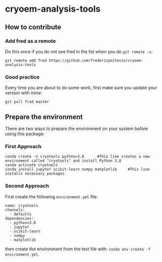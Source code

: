 # cryoem-analysis-tools

## How to contribute

### Add fred as a remote
Do this once if you do not see fred in the list when you do `git remote -v`:
```
git remote add fred https://github.com/fredericpoitevin/cryoem-analysis-tools
```

### Good practice
Every time you are about to do some work, first make sure you update your version with mine:
```
git pull fred master
```

## Prepare the environment 
There are two ways to prepare the environment on your system before using this package:

### First Approach
```
conda create -n cryotools python=3.8      #This line creates a new environment called "cryotools" and install Python 3.8
conda activate cryotools
conda install jupyter scikit-learn numpy matplotlib     #This line installs necessary packages
```
### Second Approach
First create the following `environment.yml` file:
```
name: cryotools
channels:
  - defaults
dependencies:
  - python=3.8
  - jupyter
  - scikit-learn
  - numpy
  - matplotlib
```
then create the environment from the text file with:
`conda env create -f environment.yml`.
